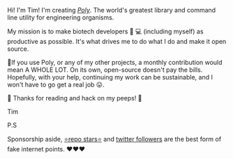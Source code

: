 Hi! I'm Tim!  I'm creating [_Poly_](https://github.com/TimothyStiles/poly). The world's greatest library and command line utility for engineering organisms.

My mission is to make biotech developers :dna: :computer: (including myself) as productive as possible. It's what drives me to do what I do and make it open source.

🙏If you use Poly, or any of my other projects, a monthly contribution would mean A WHOLE LOT. On its own, open-source doesn't pay the bills. Hopefully, with your help, continuing my work can be sustainable, and I won't have to go get a real job 😛.


:metal: Thanks for reading and hack on my peeps! :metal: 

Tim

P.S 

Sponsorship aside, [:star:repo stars:star:](https://github.com/TimothyStiles/poly/stargazers) and [twitter followers](https://twitter.com/TimothyStiles) are the best form of fake internet points. :heart::heart::heart:
